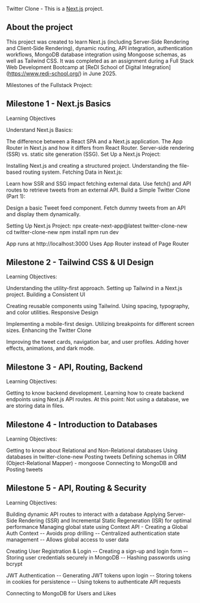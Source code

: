 Twitter Clone - This is a [Next.js](https://nextjs.org) project.

## About the project

This project was created to learn Next.js (including Server‑Side Rendering and Client‑Side Rendering), dynamic routing, API integration, authentication workflows, MongoDB database integration using Mongoose schemas, as well as Tailwind CSS.
It was completed as an assignment during a Full Stack Web Development Bootcamp at
[ReDI School of Digital Integration] (https://www.redi-school.org/) in June 2025.

Milestones of the Fullstack Project:

## Milestone 1 - Next.js Basics

Learning Objectives

Understand Next.js Basics:

The difference between a React SPA and a Next.js application.
The App Router in Next.js and how it differs from React Router.
Server-side rendering (SSR) vs. static site generation (SSG).
Set Up a Next.js Project:

Installing Next.js and creating a structured project.
Understanding the file-based routing system.
Fetching Data in Next.js:

Learn how SSR and SSG impact fetching external data.
Use fetch() and API routes to retrieve tweets from an external API.
Build a Simple Twitter Clone (Part 1):

Design a basic Tweet feed component.
Fetch dummy tweets from an API and display them dynamically.

Setting Up Next.js Project:
npx create-next-app@latest twitter-clone-new
cd twitter-clone-new
npm install
npm run dev

App runs at http://localhost:3000
Uses App Router instead of Page Router

## Milestone 2 - Tailwind CSS & UI Design

Learning Objectives:

Understanding the utility-first approach.
Setting up Tailwind in a Next.js project.
Building a Consistent UI

Creating reusable components using Tailwind.
Using spacing, typography, and color utilities.
Responsive Design

Implementing a mobile-first design.
Utilizing breakpoints for different screen sizes.
Enhancing the Twitter Clone

Improving the tweet cards, navigation bar, and user profiles.
Adding hover effects, animations, and dark mode.

## Milestone 3 - API, Routing, Backend

Learning Objectives:

Getting to know backend development.
Learning how to create backend endpoints using Next.js API routes.
At this point: Not using a database, we are storing data in files.

## Milestone 4 - Introduction to Databases

Learning Objectives:

Getting to know about Relational and Non-Relational databases
Using databases in twitter-clone-new
Posting tweets
Defining schemas in ORM (Object-Relational Mapper) - mongoose
Connecting to MongoDB and Posting tweets

## Milestone 5 - API, Routing & Security

Learning Objectives:

Building dynamic API routes to interact with a database
Applying Server-Side Rendering (SSR) and Incremental Static Regeneration (ISR) for optimal performance
Managing global state using Context API - Creating a Global Auth Context
-- Avoids prop drilling
-- Centralized authentication state management
-- Allows global access to user data

Creating User Registration & Login
-- Creating a sign-up and login form
-- Storing user credentials securely in MongoDB
-- Hashing passwords using bcrypt

JWT Authentication
-- Generating JWT tokens upon login
-- Storing tokens in cookies for persistence
-- Using tokens to authenticate API requests

Connecting to MongoDB for Users and Likes
